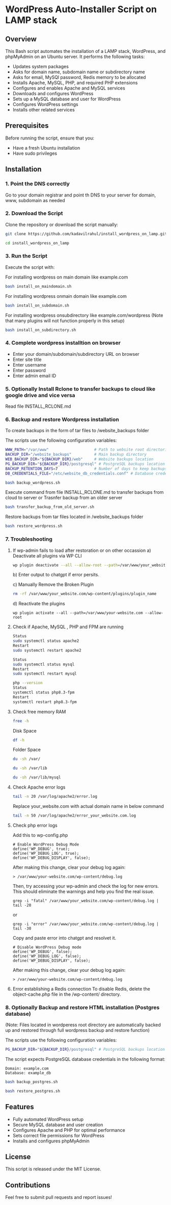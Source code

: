 # WordPress Auto-Installer Script on LAMP stack

## Overview

This Bash script automates the installation of a LAMP stack, WordPress, and phpMyAdmin on an Ubuntu server. It performs the following tasks:

* Updates system packages
* Asks for domain name, subdomain name or subdirectory name
* Asks for email, MySQl password, Redis memory to be allocated
* Installs Apache, MySQL, PHP, and required PHP extensions
* Configures and enables Apache and MySQL services
* Downloads and configures WordPress
* Sets up a MySQL database and user for WordPress
* Configures WordPress settings
* Installs other related services

## Prerequisites

Before running the script, ensure that you:

* Have a fresh Ubuntu installation
* Have sudo privileges

## Installation

### 1. Point the DNS correctly
Go to your domain registrar and point th DNS to your server for domain, www, subdomain as needed

### 2.  Download the Script
Clone the repository or download the script manually:

```bash
git clone https://github.com/kadavilrahul/install_wordpress_on_lamp.git
```
```bash
cd install_wordpress_on_lamp
```

### 3. Run the Script

Execute the script with:

For installing wordpress on main domain like example.com

```bash
bash install_on_maindomain.sh
```
For installing wordpress onmain domain like example.com

```bash
bash install_on_subdomain.sh
```
For installing wordpress onsubdirectory like example.com/wordpress
(Note that many plugins will not function properly in this setup)

```bash
bash install_on_subdirectory.sh
```

### 4. Complete wordpress installtion on browser

* Enter your domain/subdomain/subdirectory URL on browser 
* Enter site title
* Enter username
* Enter password
* Enter admin email ID

### 5. Optionally Install Rclone to transfer backups to cloud like google drive and vice versa

Read file INSTALL_RCLONE.md

### 6. Backup and restore Wordpress installation

To create backups in the form of tar files to /website_backups folder

The scripts use the following configuration variables:

```bash
WWW_PATH="/var/www"                    # Path to website root directories
BACKUP_DIR="/website_backups"          # Main backup directory
WEB_BACKUP_DIR="${BACKUP_DIR}/web"     # Website backups location
PG_BACKUP_DIR="${BACKUP_DIR}/postgresql" # PostgreSQL backups location
BACKUP_RETENTION_DAYS=7                # Number of days to keep backups
DB_CREDENTIALS_FILE="/etc/website_db_credentials.conf" # Database credentials file
```

```bash
bash backup_wordpress.sh
```
Execute command from file INSTALL_RCLONE.md to transfer backups from cloud to server
or 
Trasnfer backup from an older server

```bash
bash transfer_backup_from_old_server.sh
```

Restore backups from tar files located in /website_backups folder

```bash
bash restore_wordpress.sh
```

### 7. Troubleshooting

1. If wp-admin fails to load after restoration or on other occassion
   a) Deactivate all plugins via WP CLI
   ```bash
   wp plugin deactivate --all --allow-root --path=/var/www/your_website.com
   ```
   
   b) Enter output to chatgpt if error persits.
   
   c) Manually Remove the Broken Plugin
   ```bash
   rm -rf /var/www/your_website.com/wp-content/plugins/plugin_name
   ```
   
   d) Reactivate the plugins

   ```
   wp plugin activate --all --path=/var/www/your-website.com --allow-root
   ```

3. Check if Apache, MySQL , PHP and FPM are running
   ```bash
   Status
   sudo systemctl status apache2
   Restart
   sudo systemctl restart apache2
   ```

   ```bash
   Status
   sudo systemctl status mysql
   Restart
   sudo systemctl restart mysql
   ```
   
   ```bash
   php --version
   Status
   systemctl status php8.3-fpm
   Restart
   systemctl restart php8.3-fpm
   ```

4. Check free memory
   RAM
   ```bash
   free -h
   ```
   Disk Space
   ```bash
   df -h
   ```
   Folder Space
   ```bash
   du -sh /var/
   ```
   ```bash
   du -sh /var/lib
   ```
   ```bash
   du -sh /var/lib/mysql
   ```
   
5. Check Apache error logs

   ```bash
   tail -n 20 /var/log/apache2/error.log
   ```
   Replace your_website.com with actual domain name in below command
   ```bash
   tail -n 50 /var/log/apache2/error_your_website.com.log
   ```
6. Check php error logs

   Add this to wp-config.php
   ```
   # Enable WordPress Debug Mode
   define('WP_DEBUG', true);
   define('WP_DEBUG_LOG', true);
   define('WP_DEBUG_DISPLAY', false);
   ```
   After making this change, clear your debug log again:
   ```
   > /var/www/your-website.com/wp-content/debug.log
   ```
   Then, try accessing your wp-admin and check the log for new errors.
   This should eliminate the warnings and help you find the real issue.

   ```
   grep -i "fatal" /var/www/your_website.com/wp-content/debug.log | tail -20
   ```
   or
   ```
   grep -i "error" /var/www/your_website.com/wp-content/debug.log | tail -30
   ```
   Copy and paste error into chatgpt and resolvet it.

   ```
   # Disable WordPress Debug mode
   define('WP_DEBUG', false);
   define('WP_DEBUG_LOG', false);
   define('WP_DEBUG_DISPLAY', false);
   ```

   After making this change, clear your debug log again:
   ```
   > /var/www/your-website.com/wp-content/debug.log
   ```

   
8. Error establishing a Redis connection
   To disable Redis, delete the object-cache.php file in the /wp-content/ directory.

### 8. Optionally Backup and restore HTML installation (Postgres database)
(Note: Files located in wordperess root directory are automatically backed up and restored through full wordpress backup and restore function)

The scripts use the following configuration variables:

```bash
PG_BACKUP_DIR="${BACKUP_DIR}/postgresql" # PostgreSQL backups location
```
The script expects PostgreSQL database credentials in the following format:

```
Domain: example.com
Database: example_db
```

```bash
bash backup_postgres.sh
```
```bash
bash restore_postgres.sh
```

## Features

* Fully automated WordPress setup
* Secure MySQL database and user creation
* Configures Apache and PHP for optimal performance
* Sets correct file permissions for WordPress
* Installs and configures phpMyAdmin

## License

This script is released under the MIT License.


## Contributions

Feel free to submit pull requests and report issues!
